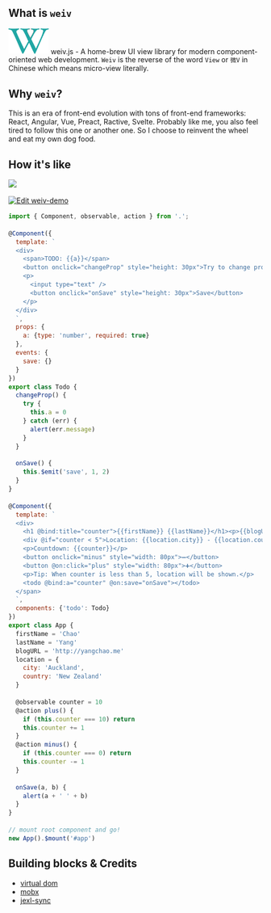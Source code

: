 ## What is `weiv`

<img src='./weiv.svg' width="80" /> weiv.js - A home-brew UI view library for modern component-oriented web development.
`Weiv` is the reverse of the word `View` or `微V` in Chinese which means micro-view literally.

## Why `weiv`?

This is an era of front-end evolution with tons of front-end frameworks: React, Angular, Vue, Preact, Ractive, Svelte. Probably like me, you also feel tired to follow this one or another one. So I choose to reinvent the wheel and eat my own dog food.

## How it's like

<img src="https://i.imgur.com/7zDlvn1.gif" width="500">

[![Edit weiv-demo](https://codesandbox.io/static/img/play-codesandbox.svg)](https://codesandbox.io/s/m7k55r39p9?autoresize=1&expanddevtools=1&hidenavigation=1)
```javascript
import { Component, observable, action } from '.';

@Component({
  template: `
  <div>
    <span>TODO: {{a}}</span>
    <button onclick="changeProp" style="height: 30px">Try to change props?</button>
    <p>
      <input type="text" />
      <button onclick="onSave" style="height: 30px">Save</button>
    </p>
  </div>
  `,
  props: {
    a: {type: 'number', required: true}
  },
  events: {
    save: {}
  }
})
export class Todo {
  changeProp() {
    try {
      this.a = 0
    } catch (err) {
      alert(err.message)
    }
  }

  onSave() {
    this.$emit('save', 1, 2)
  }
}

@Component({
  template: `
  <div>
    <h1 @bind:title="counter">{{firstName}} {{lastName}}</h1><p>{{blogURL}}</p>
    <div @if="counter < 5">Location: {{location.city}} - {{location.country}}</div>
    <p>Countdown: {{counter}}</p>
    <button onclick="minus" style="width: 80px">➖</button>
    <button @on:click="plus" style="width: 80px">➕</button>
    <p>Tip: When counter is less than 5, location will be shown.</p>
    <todo @bind:a="counter" @on:save="onSave"></todo>
  </span>
  `,
  components: {'todo': Todo}
})
export class App {
  firstName = 'Chao'
  lastName = 'Yang'
  blogURL = 'http://yangchao.me'
  location = {
    city: 'Auckland',
    country: 'New Zealand'
  }

  @observable counter = 10
  @action plus() {
    if (this.counter === 10) return
    this.counter += 1
  }
  @action minus() {
    if (this.counter === 0) return
    this.counter -= 1
  }

  onSave(a, b) {
    alert(a + ' ' + b)
  }
}

// mount root component and go!
new App().$mount('#app')
```

## Building blocks & Credits

- [virtual dom](https://github.com/Matt-Esch/virtual-dom)
- [mobx](https://github.com/mobxjs/mobx)
- [jexl-sync](https://github.com/richdyang/jexl-sync)
